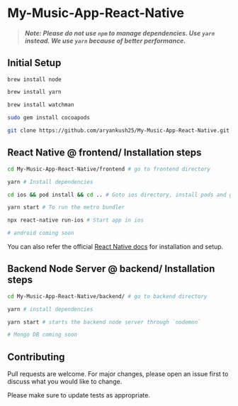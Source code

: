# My-Music-App-React-Native

> #### ***Note: Please do not use `npm` to manage dependencies. Use `yarn` instead. We use `yarn` because of better performance.***

## Initial Setup

```bash
brew install node

brew install yarn

brew install watchman

sudo gem install cocoapods

git clone https://github.com/aryankush25/My-Music-App-React-Native.git # Clone the project

```

## React Native @ frontend/ Installation steps

```bash
cd My-Music-App-React-Native/frontend # go to frontend directory

yarn # Install dependencies

cd ios && pod install && cd .. # Goto ios directory, install pods and go back to main project directory

yarn start # To run the metro bundler

npx react-native run-ios # Start app in ios

# android coming soon
```

You can also refer the official [React Native docs](https://facebook.github.io/react-native/docs/getting-started) for installation and setup.



## Backend Node Server @ backend/ Installation steps

```bash
cd My-Music-App-React-Native/backend/ # go to backend directory

yarn # install dependencies

yarn start # starts the backend node server through `nodemon`

# Mongo DB coming soon
```

## Contributing
Pull requests are welcome. For major changes, please open an issue first to discuss what you would like to change.

Please make sure to update tests as appropriate.
